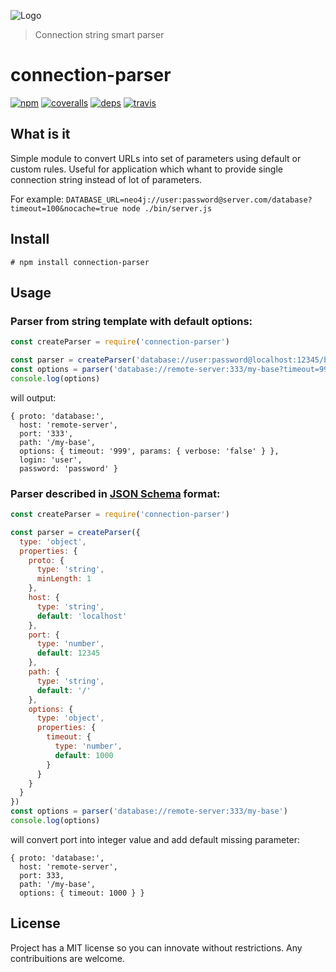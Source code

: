 ![Logo][]
> Connection string smart parser

# connection-parser
[![npm][badge-npm]][npm]
[![coveralls][badge-coveralls]][coveralls]
[![deps][badge-deps]][deps]
[![travis][badge-travis]][travis]

## What is it
Simple module to convert URLs into set of parameters using default or custom rules. Useful for application which whant to provide single connection string instead of lot of parameters.

For example: `DATABASE_URL=neo4j://user:password@server.com/database?timeout=100&nocache=true node ./bin/server.js`


## Install
```
# npm install connection-parser
```

## Usage

### Parser from string template with default options:
```js
const createParser = require('connection-parser')

const parser = createParser('database://user:password@localhost:12345/basename?timeout=1000&params={verbose:true}')
const options = parser('database://remote-server:333/my-base?timeout=999&params={verbose:false}')
console.log(options)
```
will output:
```
{ proto: 'database:',
  host: 'remote-server',
  port: '333',
  path: '/my-base',
  options: { timeout: '999', params: { verbose: 'false' } },
  login: 'user',
  password: 'password' }

```

### Parser described in [JSON Schema] format:
```js
const createParser = require('connection-parser')

const parser = createParser({
  type: 'object',
  properties: {
    proto: {
      type: 'string',
      minLength: 1
    },
    host: {
      type: 'string',
      default: 'localhost'
    },
    port: {
      type: 'number',
      default: 12345
    },
    path: {
      type: 'string',
      default: '/'
    },
    options: {
      type: 'object',
      properties: {
        timeout: {
          type: 'number',
          default: 1000
        }
      }
    }
  }
})
const options = parser('database://remote-server:333/my-base')
console.log(options)
```
will convert port into integer value and add default missing parameter:
```
{ proto: 'database:',
  host: 'remote-server',
  port: 333,
  path: '/my-base',
  options: { timeout: 1000 } }
```

## License
Project has a MIT license so you can innovate without restrictions. Any contribuitions are welcome.


[JSON schema]: http://json-schema.org
[travis]: https://travis-ci.org/afoninsky/connection-parser
[badge-travis]: https://travis-ci.org/afoninsky/connection-parser.svg?branch=master
[coveralls]: https://coveralls.io/github/afoninsky/connection-parser?branch=master
[badge-coveralls]: https://coveralls.io/repos/github/afoninsky/connection-parser/badge.svg?branch=master
[deps]: https://david-dm.org/afoninsky/connection-parser
[badge-deps]: https://david-dm.org/afoninsky/connection-parser.svg
[npm]: https://www.npmjs.com/package/connection-parser
[badge-npm]: https://badge.fury.io/js/connection-parser.svg
[Logo]: http://i66.tinypic.com/2vv7vyx.jpg
